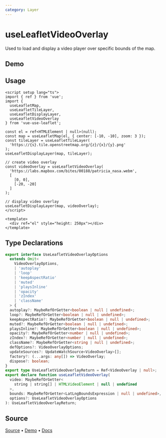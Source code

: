 ```yaml
---
category: Layer
---
```


# useLeafletVideoOverlay

Used to load and display a video player over specific bounds of the map.



## Demo

<ClientOnly>
  <Demo name="useLeafletVideoOverlay" source-url="https://github.com/nikolaynau/vue-use-leaflet/blob/master/src/useLeafletVideoOverlay/demo.vue" />
</ClientOnly>

## Usage

```vue
<script setup lang="ts">
import { ref } from 'vue';
import {
  useLeafletMap,
  useLeafletTileLayer,
  useLeafletDisplayLayer,
  useLeafletVideoOverlay
} from 'vue-use-leaflet';

const el = ref<HTMLElement | null>(null);
const map = useLeafletMap(el, { center: [-10, -10], zoom: 3 });
const tileLayer = useLeafletTileLayer(
  'https://{s}.tile.openstreetmap.org/{z}/{x}/{y}.png'
);
useLeafletDisplayLayer(map, tileLayer);

// create video overlay
const videoOverlay = useLeafletVideoOverlay(
  'https://labs.mapbox.com/bites/00188/patricia_nasa.webm',
  [
    [0, 0],
    [-20, -20]
  ]
);

// display video overlay
useLeafletDisplayLayer(map, videoOverlay);
</script>

<template>
  <div ref="el" style="height: 250px"></div>
</template>
```

## Type Declarations

```ts
export interface UseLeafletVideoOverlayOptions
  extends Omit<
    VideoOverlayOptions,
    | 'autoplay'
    | 'loop'
    | 'keepAspectRatio'
    | 'muted'
    | 'playsInline'
    | 'opacity'
    | 'zIndex'
    | 'className'
  > {
  autoplay?: MaybeRefOrGetter<boolean | null | undefined>;
  loop?: MaybeRefOrGetter<boolean | null | undefined>;
  keepAspectRatio?: MaybeRefOrGetter<boolean | null | undefined>;
  muted?: MaybeRefOrGetter<boolean | null | undefined>;
  playsInline?: MaybeRefOrGetter<boolean | null | undefined>;
  opacity?: MaybeRefOrGetter<number | null | undefined>;
  zIndex?: MaybeRefOrGetter<number | null | undefined>;
  className?: MaybeRefOrGetter<string | null | undefined>;
  defOptions?: VideoOverlayOptions;
  updateSources?: UpdateWatchSource<VideoOverlay>[];
  factory?: (...args: any[]) => VideoOverlay;
  dispose?: boolean;
}
export type UseLeafletVideoOverlayReturn = Ref<VideoOverlay | null>;
export declare function useLeafletVideoOverlay(
  video: MaybeRefOrGetter<
    string | string[] | HTMLVideoElement | null | undefined
  >,
  bounds: MaybeRefOrGetter<LatLngBoundsExpression | null | undefined>,
  options?: UseLeafletVideoOverlayOptions
): UseLeafletVideoOverlayReturn;
```

## Source

[Source](https://github.com/nikolaynau/vue-use-leaflet/blob/master/src/useLeafletVideoOverlay/index.ts) • [Demo](https://github.com/nikolaynau/vue-use-leaflet/blob/master/src/useLeafletVideoOverlay/demo.vue) • [Docs](https://github.com/nikolaynau/vue-use-leaflet/blob/master/src/useLeafletVideoOverlay/index.md)
